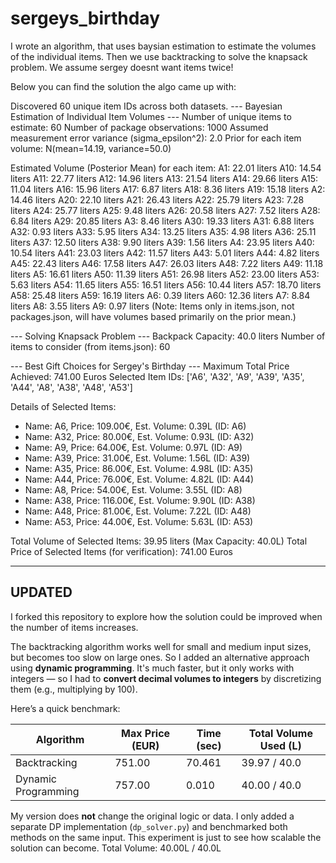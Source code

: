 # sergeys_birthday
I wrote an algorithm, that uses baysian estimation to estimate the volumes of the individual items. 
Then we use backtracking to solve the knapsack problem. 
We assume sergey doesnt want items twice!

Below you can find the solution the algo came up with:

Discovered 60 unique item IDs across both datasets.
--- Bayesian Estimation of Individual Item Volumes ---
  Number of unique items to estimate: 60
  Number of package observations: 1000
  Assumed measurement error variance (sigma_epsilon^2): 2.0
  Prior for each item volume: N(mean=14.19, variance=50.0)

  Estimated Volume (Posterior Mean) for each item:
    A1: 22.01 liters
    A10: 14.54 liters
    A11: 22.77 liters
    A12: 14.96 liters
    A13: 21.54 liters
    A14: 29.66 liters
    A15: 11.04 liters
    A16: 15.96 liters
    A17: 6.87 liters
    A18: 8.36 liters
    A19: 15.18 liters
    A2: 14.46 liters
    A20: 22.10 liters
    A21: 26.43 liters
    A22: 25.79 liters
    A23: 7.28 liters
    A24: 25.77 liters
    A25: 9.48 liters
    A26: 20.58 liters
    A27: 7.52 liters
    A28: 6.84 liters
    A29: 20.85 liters
    A3: 8.46 liters
    A30: 19.33 liters
    A31: 6.88 liters
    A32: 0.93 liters
    A33: 5.95 liters
    A34: 13.25 liters
    A35: 4.98 liters
    A36: 25.11 liters
    A37: 12.50 liters
    A38: 9.90 liters
    A39: 1.56 liters
    A4: 23.95 liters
    A40: 10.54 liters
    A41: 23.03 liters
    A42: 11.57 liters
    A43: 5.01 liters
    A44: 4.82 liters
    A45: 22.43 liters
    A46: 17.58 liters
    A47: 26.03 liters
    A48: 7.22 liters
    A49: 11.18 liters
    A5: 16.61 liters
    A50: 11.39 liters
    A51: 26.98 liters
    A52: 23.00 liters
    A53: 5.63 liters
    A54: 11.65 liters
    A55: 16.51 liters
    A56: 10.44 liters
    A57: 18.70 liters
    A58: 25.48 liters
    A59: 16.19 liters
    A6: 0.39 liters
    A60: 12.36 liters
    A7: 8.84 liters
    A8: 3.55 liters
    A9: 0.97 liters
  (Note: Items only in items.json, not packages.json, will have volumes based primarily on the prior mean.)

--- Solving Knapsack Problem ---
Backpack Capacity: 40.0 liters
Number of items to consider (from items.json): 60

--- Best Gift Choices for Sergey's Birthday ---
Maximum Total Price Achieved: 741.00 Euros
Selected Item IDs: ['A6', 'A32', 'A9', 'A39', 'A35', 'A44', 'A8', 'A38', 'A48', 'A53']

Details of Selected Items:
  - Name: A6, Price: 109.00€, Est. Volume: 0.39L (ID: A6)
  - Name: A32, Price: 80.00€, Est. Volume: 0.93L (ID: A32)
  - Name: A9, Price: 64.00€, Est. Volume: 0.97L (ID: A9)
  - Name: A39, Price: 31.00€, Est. Volume: 1.56L (ID: A39)
  - Name: A35, Price: 86.00€, Est. Volume: 4.98L (ID: A35)
  - Name: A44, Price: 76.00€, Est. Volume: 4.82L (ID: A44)
  - Name: A8, Price: 54.00€, Est. Volume: 3.55L (ID: A8)
  - Name: A38, Price: 116.00€, Est. Volume: 9.90L (ID: A38)
  - Name: A48, Price: 81.00€, Est. Volume: 7.22L (ID: A48)
  - Name: A53, Price: 44.00€, Est. Volume: 5.63L (ID: A53)

Total Volume of Selected Items: 39.95 liters (Max Capacity: 40.0L)
Total Price of Selected Items (for verification): 741.00 Euros

---

## UPDATED

I forked this repository to explore how the solution could be improved when the number of items increases.

The backtracking algorithm works well for small and medium input sizes, but becomes too slow on large ones. So I added an alternative approach using **dynamic programming**. It's much faster, but it only works with integers — so I had to **convert decimal volumes to integers** by discretizing them (e.g., multiplying by 100).

Here’s a quick benchmark:

| Algorithm              | Max Price (EUR) | Time (sec) | Total Volume Used (L) |
|------------------------|------------------|-------------|-------------------------|
| Backtracking           | 751.00           | 70.461      | 39.97 / 40.0            |
| Dynamic Programming    | 757.00           | 0.010       | 40.00 / 40.0            |

My version does **not** change the original logic or data. I only added a separate DP implementation (`dp_solver.py`) and benchmarked both methods on the same input. This experiment is just to see how scalable the solution can become.
Total Volume: 40.00L / 40.0L
